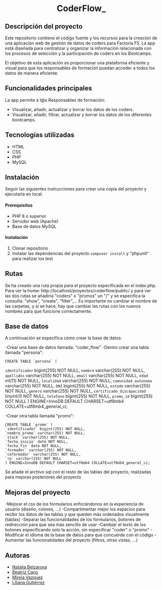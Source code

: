 
<h1 align="center"> CoderFlow_ </h1>



## Descripción del proyecto

Este repositorio contiene el código fuente y los recursos para la creación de una aplicación web de gestión de datos de coders para Factoría F5. La app está diseñada para centralizar y organizar la información relacionada con los procesos de selección y la participación de coders en los Bootcamps.

El objetivo de esta aplicación es proporcionar una plataforma eficiente y visual para que los responsables de formación puedan acceder a todos los datos de manera eficiente.


## Funcionalidades principales

La app permite a l@s Responsables de formación: 

 - Visualizar, añadir, actualizar y borrar los datos de los coders.
 - Visualizar, añadir, filtrar, actualizar y borrar los datos de los diferentes bootcamps. 


## Tecnologías utilizadas

- HTML
- CSS
- PHP
- MySQL

## Instalación

Seguir las siguientes instrucciones para crear una copia del proyecto y ejecutarla en local.

<h4>Prerequisitos</h4>

- PHP 8 o superior
- Servidor web (Apache)
- Base de datos MySQL

<h4>Instalación</h4>

1. Clonar repositorio
2. Instalar las dependencias del proyecto `composer install` y "phpunit" para realizar los test

## Rutas
Se ha creado una ruta propia para el proyecto especificada en el index.php. Para ver la home: http://localhost/proyectos/coderflow/public/
y para ver las dos rutas se añadiría "coders" o "promos" un "/" y se especifica la consulta: "show", "create", "filter",...
Es importante no cambiar el nombre de las carpetas, y si se hace, hay que cambiar las rutas con los nuevos nombres para que funcione correctamente.

## Base de datos
A continuación se especifica cómo crear la base de datos:

-Crear una base de datos llamada: "coder_flow"
-Dentro crear una tabla llamada "persona":

    CREATE TABLE `persona` (
  `identificador` bigint(255) NOT NULL,
  `nombre` varchar(255) NOT NULL,
  `apellidos` varchar(255) NOT NULL,
  `email` varchar(255) NOT NULL,
  `edad` int(11) NOT NULL,
  `localidad` varchar(255) NOT NULL,
  `comunidad_autonoma` varchar(255) NOT NULL,
  `DNI` bigint(255) NOT NULL,
  `estado` varchar(255) NOT NULL,
  `genero` varchar(255) NOT NULL,
  `certificado_discapacidad` tinyint(1) NOT NULL,
  `telefono` bigint(255) NOT NULL,
  `promo_id` bigint(255) NOT NULL
) ENGINE=InnoDB DEFAULT CHARSET=utf8mb4 COLLATE=utf8mb4_general_ci;

-Crear otra tabla llamada "promo":

    CREATE TABLE `promo` (
    `identificador` bigint(255) NOT NULL,
    `nombre_promo` varchar(255) NOT NULL,
    `stack` varchar(255) NOT NULL,
    `fecha_inicio` date NOT NULL,
    `fecha_fin` date NOT NULL,
    `formador` varchar(255) NOT NULL,
    `coformador` varchar(255) NOT NULL,
    `rp` varchar(255) NOT NULL
    ) ENGINE=InnoDB DEFAULT CHARSET=utf8mb4 COLLATE=utf8mb4_general_ci;

Se añade el archivo sql con el resto de las tablas del proyecto, realizadas para mejoras posteriores del proyecto

## Mejoras del proyecto
-Mejorar el css de los formularios enfocándonos en la experiencia de usuario (diseño, colores, ...)
-Compartimentar mejor los espacios para recibir los datos de las tablas y que queden más ordenados visualmente (tablas)
-Separar las funcionalidades de los formularios, botones de redirección para que sea más sencillo de usar
-Cambiar el texto de los botones especificando solo la acción, sin especificar "coder" o "promo"
-Modificar el idioma de la base de datos para que concuerde con el código
-Aumentar las funcionalidades del proyecto (filtros, otras vistas, ...)

## Autoras

- [Natalia Belzarova](https://github.com/nati-Bel)
- [Beatriz Cano](https://github.com/BeatrizCano)
- [Mireia Vazquez](https://github.com/AmaiaAbaroa)
- [Liliana Gutiérrez](https://github.com/mireiavh)





